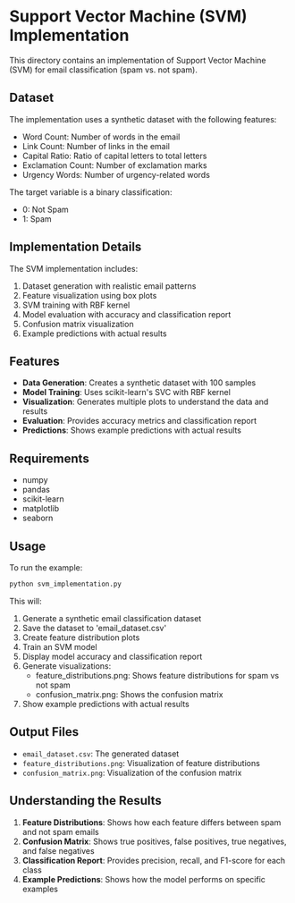 # Support Vector Machine (SVM) Implementation

This directory contains an implementation of Support Vector Machine (SVM) for email classification (spam vs. not spam).

## Dataset

The implementation uses a synthetic dataset with the following features:
- Word Count: Number of words in the email
- Link Count: Number of links in the email
- Capital Ratio: Ratio of capital letters to total letters
- Exclamation Count: Number of exclamation marks
- Urgency Words: Number of urgency-related words

The target variable is a binary classification:
- 0: Not Spam
- 1: Spam

## Implementation Details

The SVM implementation includes:
1. Dataset generation with realistic email patterns
2. Feature visualization using box plots
3. SVM training with RBF kernel
4. Model evaluation with accuracy and classification report
5. Confusion matrix visualization
6. Example predictions with actual results

## Features

- **Data Generation**: Creates a synthetic dataset with 100 samples
- **Model Training**: Uses scikit-learn's SVC with RBF kernel
- **Visualization**: Generates multiple plots to understand the data and results
- **Evaluation**: Provides accuracy metrics and classification report
- **Predictions**: Shows example predictions with actual results

## Requirements

- numpy
- pandas
- scikit-learn
- matplotlib
- seaborn

## Usage

To run the example:

```bash
python svm_implementation.py
```

This will:
1. Generate a synthetic email classification dataset
2. Save the dataset to 'email_dataset.csv'
3. Create feature distribution plots
4. Train an SVM model
5. Display model accuracy and classification report
6. Generate visualizations:
   - feature_distributions.png: Shows feature distributions for spam vs not spam
   - confusion_matrix.png: Shows the confusion matrix
7. Show example predictions with actual results

## Output Files

- `email_dataset.csv`: The generated dataset
- `feature_distributions.png`: Visualization of feature distributions
- `confusion_matrix.png`: Visualization of the confusion matrix

## Understanding the Results

1. **Feature Distributions**: Shows how each feature differs between spam and not spam emails
2. **Confusion Matrix**: Shows true positives, false positives, true negatives, and false negatives
3. **Classification Report**: Provides precision, recall, and F1-score for each class
4. **Example Predictions**: Shows how the model performs on specific examples 